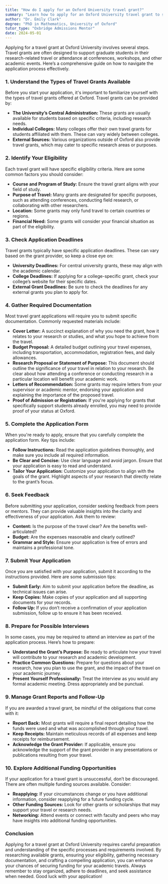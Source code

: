 ```yaml
---
title: "How do I apply for an Oxford University travel grant?"
summary: "Learn how to apply for an Oxford University travel grant to support your research and academic events with our comprehensive application guide."
author: "Dr. Emily Clark"
degree: "PhD in Mathematics, University of Oxford"
tutor_type: "Oxbridge Admissions Mentor"
date: 2024-05-01
---
```


Applying for a travel grant at Oxford University involves several steps. Travel grants are often designed to support graduate students in their research-related travel or attendance at conferences, workshops, and other academic events. Here’s a comprehensive guide on how to navigate the application process effectively.

### 1. Understand the Types of Travel Grants Available

Before you start your application, it's important to familiarize yourself with the types of travel grants offered at Oxford. Travel grants can be provided by:

- **The University’s Central Administration:** These grants are usually available for students based on specific criteria, including research needs.
- **Individual Colleges:** Many colleges offer their own travel grants for students affiliated with them. These can vary widely between colleges.
- **External Sources:** Various organizations outside of Oxford also provide travel grants, which may cater to specific research areas or purposes.

### 2. Identify Your Eligibility

Each travel grant will have specific eligibility criteria. Here are some common factors you should consider:

- **Course and Program of Study:** Ensure the travel grant aligns with your field of study.
- **Purpose of Travel:** Many grants are designated for specific purposes, such as attending conferences, conducting field research, or collaborating with other researchers.
- **Location:** Some grants may only fund travel to certain countries or regions.
- **Financial Need:** Some grants will consider your financial situation as part of the eligibility.

### 3. Check Application Deadlines

Travel grants typically have specific application deadlines. These can vary based on the grant provider, so keep a close eye on:

- **University Deadlines:** For central university grants, these may align with the academic calendar.
- **College Deadlines:** If applying for a college-specific grant, check your college’s website for their specific dates.
- **External Grant Deadlines:** Be sure to check the deadlines for any external grants you plan to apply for.

### 4. Gather Required Documentation

Most travel grant applications will require you to submit specific documentation. Commonly requested materials include:

- **Cover Letter:** A succinct explanation of why you need the grant, how it relates to your research or studies, and what you hope to achieve from the travel.
- **Budget Proposal:** A detailed budget outlining your travel expenses, including transportation, accommodation, registration fees, and daily allowances.
- **Research Proposal or Statement of Purpose:** This document should outline the significance of your travel in relation to your research. Be clear about how attending a conference or conducting research in a particular location will benefit your academic work.
- **Letters of Recommendation:** Some grants may require letters from your supervisor or academic mentor, endorsing your application and explaining the importance of the proposed travel.
- **Proof of Admission or Registration:** If you're applying for grants that specifically support students already enrolled, you may need to provide proof of your status at Oxford.

### 5. Complete the Application Form

When you're ready to apply, ensure that you carefully complete the application form. Key tips include:

- **Follow Instructions:** Read the application guidelines thoroughly, and make sure you include all required information.
- **Be Clear and Concise:** Use clear language and avoid jargon. Ensure that your application is easy to read and understand.
- **Tailor Your Application:** Customize your application to align with the goals of the grant. Highlight aspects of your research that directly relate to the grant’s focus.

### 6. Seek Feedback

Before submitting your application, consider seeking feedback from peers or mentors. They can provide valuable insights into the clarity and effectiveness of your application. Ask them to review:

- **Content:** Is the purpose of the travel clear? Are the benefits well-articulated?
- **Budget:** Are the expenses reasonable and clearly outlined?
- **Grammar and Style:** Ensure your application is free of errors and maintains a professional tone.

### 7. Submit Your Application

Once you are satisfied with your application, submit it according to the instructions provided. Here are some submission tips:

- **Submit Early:** Aim to submit your application before the deadline, as technical issues can arise.
- **Keep Copies:** Make copies of your application and all supporting documents for your records.
- **Follow Up:** If you don’t receive a confirmation of your application submission, follow up to ensure it has been received.

### 8. Prepare for Possible Interviews

In some cases, you may be required to attend an interview as part of the application process. Here’s how to prepare:

- **Understand the Grant’s Purpose:** Be ready to articulate how your travel will contribute to your research and academic development.
- **Practice Common Questions:** Prepare for questions about your research, how you plan to use the grant, and the impact of the travel on your academic journey.
- **Present Yourself Professionally:** Treat the interview as you would any formal academic meeting. Dress appropriately and be punctual.

### 9. Manage Grant Reports and Follow-Up

If you are awarded a travel grant, be mindful of the obligations that come with it:

- **Report Back:** Most grants will require a final report detailing how the funds were used and what was accomplished through your travel.
- **Keep Receipts:** Maintain meticulous records of all expenses and keep receipts for reimbursement.
- **Acknowledge the Grant Provider:** If applicable, ensure you acknowledge the support of the grant provider in any presentations or publications resulting from your travel.

### 10. Explore Additional Funding Opportunities

If your application for a travel grant is unsuccessful, don’t be discouraged. There are often multiple funding sources available. Consider:

- **Reapplying:** If your circumstances change or you have additional information, consider reapplying for a future funding cycle.
- **Other Funding Sources:** Look for other grants or scholarships that may support your travel or research needs.
- **Networking:** Attend events or connect with faculty and peers who may have insights into additional funding opportunities.

### Conclusion

Applying for a travel grant at Oxford University requires careful preparation and understanding of the specific processes and requirements involved. By researching available grants, ensuring your eligibility, gathering necessary documentation, and crafting a compelling application, you can enhance your chances of securing funding for your academic travels. Always remember to stay organized, adhere to deadlines, and seek assistance when needed. Good luck with your application!
    